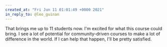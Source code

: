 ```yaml
---
created_at: "Fri Jun 11 01:01:49 +0000 2021"
in_reply_to: @leo_guinan
---
```


That brings me up to 11 students now. I'm excited for what this course could bring. I see a lot of potential for community-driven courses to make a lot of difference in the world. If I can help that happen, I'll be pretty satisfied.